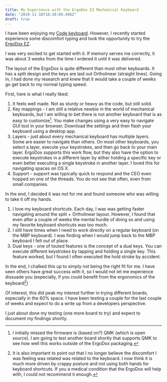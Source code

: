 ```yaml
---
title: My Experience with the ErgoDox EZ Mechanical Keyboard
date: "2019-11-18T10:38:09.496Z"
draft: true
---
```


I have been enjoying my [Code keyboard](https://scottw.com/blog/mac-mechanical-keyboard-search/). However, I recently started experience some discomfort typing and took the opportunity to try the [ErgoDox EZ](https://ErgoDox-ez.com).

I was very excited to get started with it. If memory serves me correctly, it was about 3 weeks from the time I ordered it until it was delivered.

The layout of the ErgoDox is quite different than most other keyboards. It has a split design and the keys are laid out Ortholinear (straight lines). Going in, I had done my research and knew that it would take a couple of weeks go get back to my normal typing speed.

First, here is what I really liked:

1. It feels well made. Not as sturdy or heavy as the code, but still solid.
2. Key mappings - I am still a relative newbie in the world of mechanical keyboards, but I am willing to bet there is not another keyboard that is as easy to customize[^1]. You make changes using a very easy to navigate GUI tool in your browser. Download the settings and then flash your keyboard using a desktop app.
3. Layers - just about every mechanical keyboard has multiple layers. Some are easier to navigate than others. On most other keyboards, you select a layer, execute your keystrokes, and then go back to your main layer. ErgoDox supports this work flow, but they also have the option to execute keystrokes in a different layer by either holding a specific key or even better executing a single keystroke in another layer. I loved this for navigating spaces on OS X.
4. Support - support was typically quick to respond and the CEO even hopped on one of the threads. You do not see that often, even from small companies.

In the end, I decided it was not for me and found someone who was willing to take it off my hands.

1. I love my keyboard shortcuts. Each day, I was was getting faster navigating around the split + Ortholinear layout. However, I found that even after a couple of weeks the mental hurdle of doing so and using my favorite keyboard shortcuts was too much.
2. I still have times when I need to work directly on a regular keyboard (on the MBP keyboard). I was finding when I would jump back to the MBP keyboard I felt out of place.
3. Dual keys - one of touted features is the concept of a dual keys. You can execute different keystrokes by tapping and holding a single key. This feature worked, but I found I often executed the hold stroke by accident.

In the end, I chalked this up to simply not being the right fit for me. I have seen others have great success with it, so I would not let me experience dissuade you (especially, if you could benefit from the ergonomics of the keyboard[^2])

Of interest, this did peak my interest further in trying different boards, especially in the 60% space. I have been testing a couple for the last couple of weeks and expect to do a write up from a developers perspective.

I just about done my testing (one more board to try) and expect to document my findings shortly.

[^1]: I initially missed the firmware is (based on?) QMK (which is open source). I am going to test another board shortly that supports QMK to see how well this works outside of the ErgoDox packaging.
[^2]: It is also important to point out that I no longer believe the discomfort I was feeling was related was related to the keyboard. I now think it is much more driven by crappy posture and not using both hands for keyboard shortcuts. If you a medical condition that the ErgoDox will help with, I could not recommend it enough.

